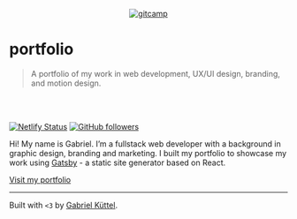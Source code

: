 <p align="center">
   <a href="https://gitcamp.net">
      <img src="https://user-images.githubusercontent.com/40471143/64510173-bed7f300-d29e-11e9-8a0a-6669b8cc2520.png" title="gitcamp" alt="gitcamp">
   </a>
</p>

# portfolio
> A portfolio of my work in web development, UX/UI design, branding, and motion design.

<br/>
<br/>

[![Netlify Status](https://api.netlify.com/api/v1/badges/ea3b4bf9-da34-4de1-b57a-16fc5e7ce1c5/deploy-status)](https://gabrielkuttel.com)
[![GitHub followers](https://img.shields.io/github/followers/gabrielkuettel?label=follow%20me&style=social)](https://github.com/gabrielkuettel)

Hi! My name is Gabriel. I’m a fullstack web developer with a background in graphic design, branding and marketing. I built my portfolio to showcase my work using [Gatsby](https://www.gatsbyjs.org/) - a static site generator based on React.

[Visit my portfolio](https://gabrielkuttel.com)

---
Built with `<3` by <a href="https://gabrielkuttel.com" target="_blank">Gabriel Küttel</a>. 
